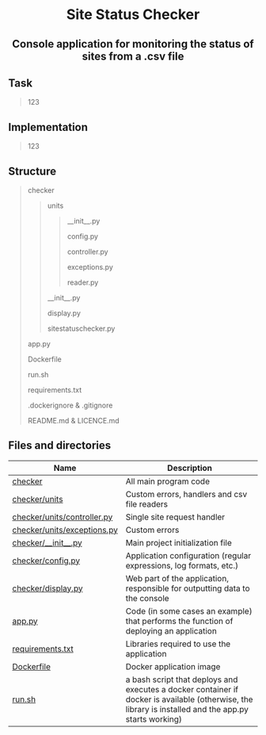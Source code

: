 <h1 align="center">Site Status Checker</h1>
<h2 align="center">Console application for monitoring the status of sites from a .csv file</h2>

## Task
> 123

## Implementation
> 123

## Structure
> checker
> > units
> > > &#95;&#95;init&#95;&#95;.py
> > >
> > > config.py
> > >
> > > controller.py
> > > 
> > > exceptions.py
> > > 
> > > reader.py
> > > 
> > > 
> > &#95;&#95;init&#95;&#95;.py
> >
> > display.py
> >
> > sitestatuschecker.py
> 
> app.py
> 
> Dockerfile
> 
> run.sh
> 
> requirements.txt
> 
> .dockerignore & .gitignore
> 
> README.md & LICENCE.md

## Files and directories

| Name                                                       | Description                                                                                                                                           |
|------------------------------------------------------------|-------------------------------------------------------------------------------------------------------------------------------------------------------|
| [checker](checker)                                         | All main program code                                                                                                                                 |
| [checker/units](checker/units)                             | Custom errors, handlers and csv file readers                                                                                                          |
| [checker/units/controller.py](checker/units/controller.py) | Single site request handler                                                                                                                           |
| [checker/units/exceptions.py](checker/units/exceptions.py) | Custom errors                                                                                                                                         |
| [checker/&#95;&#95;init&#95;&#95;.py](checker/__init__.py) | Main project initialization file                                                                                                                      |
| [checker/config.py](checker/config.py)                     | Application configuration (regular expressions, log formats, etc.)                                                                                    |
| [checker/display.py](checker/display.py)                   | Web part of the application, responsible for outputting data to the console                                                                           |
| [app.py](app.py)                                           | Code (in some cases an example) that performs the function of deploying an application                                                                |
| [requirements.txt](requirements.txt)                       | Libraries required to use the application                                                                                                             |
| [Dockerfile](Dockerfile)                                   | Docker application image                                                                                                                              |
| [run.sh](run.sh)                                           | a bash script that deploys and executes a docker container if docker is available (otherwise, the library is installed and the app.py starts working) |

